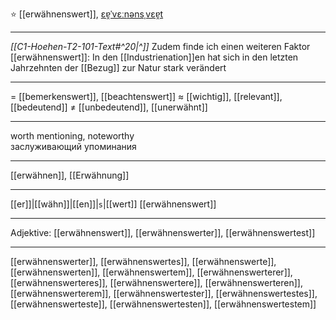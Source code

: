 ⭐ [[erwähnenswert]], [ɛɐ̯ˈvɛːnənsˌvɛɐ̯t](https://youglish.com/pronounce/erwähnenswert/german)

---
*[[C1-Hoehen-T2-101-Text#^20|^]]* Zudem finde ich einen weiteren Faktor [[erwähnenswert]]: In den [[Industrienation]]en hat sich in den letzten Jahrzehnten der [[Bezug]] zur Natur stark verändert

---
= [[bemerkenswert]], [[beachtenswert]]
≈ [[wichtig]], [[relevant]], [[bedeutend]]
≠ [[unbedeutend]], [[unerwähnt]]

---
worth mentioning, noteworthy  
заслуживающий упоминания

---
[[erwähnen]], [[Erwähnung]]

---
[[er]]|[[wähn]]|[[en]]|`s`|[[wert]]
[[erwähnenswert]]


---
Adjektive: [[erwähnenswert]], [[erwähnenswerter]], [[erwähnenswertest]]

---
[[erwähnenswerter]], [[erwähnenswertes]], [[erwähnenswerte]], [[erwähnenswerten]], [[erwähnenswertem]], [[erwähnenswerterer]], [[erwähnenswerteres]], [[erwähnenswertere]], [[erwähnenswerteren]], [[erwähnenswerterem]], [[erwähnenswertester]], [[erwähnenswertestes]], [[erwähnenswerteste]], [[erwähnenswertesten]], [[erwähnenswertestem]]